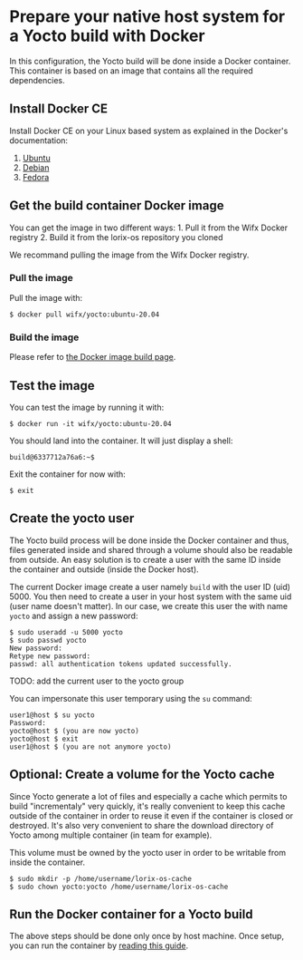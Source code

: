 # Prepare your native host system for a Yocto build with Docker

In this configuration, the Yocto build will be done inside a Docker container. This container is based on an image that contains all the required dependencies.

## Install Docker CE 

Install Docker CE on your Linux based system as explained in the Docker's documentation:
   1. [Ubuntu](https://docs.docker.com/install/linux/docker-ce/ubuntu/)
   2. [Debian](https://docs.docker.com/install/linux/docker-ce/debian/)
   3. [Fedora](https://docs.docker.com/install/linux/docker-ce/fedora/)

## Get the build container Docker image

You can get the image in two different ways:
    1. Pull it from the Wifx Docker registry
    2. Build it from the lorix-os repository you cloned

We recommand pulling the image from the Wifx Docker registry.

### Pull the image

Pull the image with:
```
$ docker pull wifx/yocto:ubuntu-20.04
```

### Build the image

Please refer to [the Docker image build page](DOCKER-BUILD.md).

## Test the image

You can test the image by running it with:
```
$ docker run -it wifx/yocto:ubuntu-20.04
```

You should land into the container. It will just display a shell:
```
build@6337712a76a6:~$
```

Exit the container for now with:
```
$ exit
```

## Create the yocto user

The Yocto build process will be done inside the Docker container and thus, files generated inside and shared through a volume should also be readable from outside. An easy solution is to create a user with the same ID inside the container and outside (inside the Docker host).

The current Docker image create a user namely `build` with the user ID (uid) 5000. You then need to create a user in your host system with the same uid (user name doesn't matter). In our case, we create this user the with name `yocto` and assign a new password:

```shell
$ sudo useradd -u 5000 yocto
$ sudo passwd yocto
New password:
Retype new password:
passwd: all authentication tokens updated successfully.
```

TODO: add the current user to the yocto group

You can impersonate this user temporary using the `su` command:
```shell
user1@host $ su yocto
Password:
yocto@host $ (you are now yocto)
yocto@host $ exit
user1@host $ (you are not anymore yocto)
```

## Optional: Create a volume for the Yocto cache

Since Yocto generate a lot of files and especially a cache which permits to build "incrementaly" very quickly, it's really convenient to keep this cache outside of the container in order to reuse it even if the container is closed or destroyed. It's also very convenient to share the download directory of Yocto among multiple container (in team for example).

This volume must be owned by the yocto user in order to be writable from inside the container.
```shell
$ sudo mkdir -p /home/username/lorix-os-cache
$ sudo chown yocto:yocto /home/username/lorix-os-cache
```

## Run the Docker container for a Yocto build

The above steps should be done only once by host machine. Once setup, you can run the container by [reading this guide](DOCKER-RUN.md).
